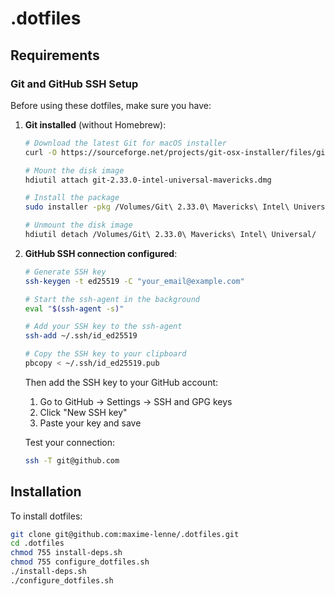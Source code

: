 # .dotfiles

## Requirements

### Git and GitHub SSH Setup

Before using these dotfiles, make sure you have:

1. **Git installed** (without Homebrew):
   ```bash
   # Download the latest Git for macOS installer
   curl -O https://sourceforge.net/projects/git-osx-installer/files/git-2.33.0-intel-universal-mavericks.dmg
   
   # Mount the disk image
   hdiutil attach git-2.33.0-intel-universal-mavericks.dmg
   
   # Install the package
   sudo installer -pkg /Volumes/Git\ 2.33.0\ Mavericks\ Intel\ Universal/git-2.33.0-intel-universal-mavericks.pkg -target /
   
   # Unmount the disk image
   hdiutil detach /Volumes/Git\ 2.33.0\ Mavericks\ Intel\ Universal/
   ```

2. **GitHub SSH connection configured**:
   ```bash
   # Generate SSH key
   ssh-keygen -t ed25519 -C "your_email@example.com"
   
   # Start the ssh-agent in the background
   eval "$(ssh-agent -s)"
   
   # Add your SSH key to the ssh-agent
   ssh-add ~/.ssh/id_ed25519
   
   # Copy the SSH key to your clipboard
   pbcopy < ~/.ssh/id_ed25519.pub
   ```
   
   Then add the SSH key to your GitHub account:
   1. Go to GitHub → Settings → SSH and GPG keys
   2. Click "New SSH key"
   3. Paste your key and save
   
   Test your connection:
   ```bash
   ssh -T git@github.com
   ```

## Installation

To install dotfiles:

```bash
git clone git@github.com:maxime-lenne/.dotfiles.git
cd .dotfiles
chmod 755 install-deps.sh
chmod 755 configure_dotfiles.sh
./install-deps.sh
./configure_dotfiles.sh
```
